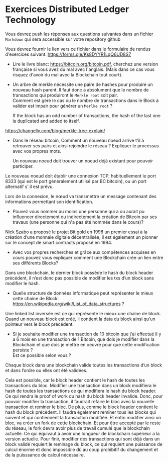 # Exercices Distributed Ledger Technology

Vous devrez push les réponses aux questions suivantes dans un fichier `Markdown` qui sera accessible sur votre repository github

Vous devrez fournir le lien vers ce fichier dans le formulaire de rendus d'exercices suivant: https://forms.gle/Ks8DYYR1LqQ6UD8S7

- Lire le livre blanc: https://bitcoin.org/bitcoin.pdf, cherchez une version française si vous avez du mal avec l'anglais. (Mais dans ce cas vous risquez d'avoir du mal avec la Blockchain tout court).

- Un arbre de merkle nécessite une paire de hashes pour produire un nouveau hash parent. Il faut donc a absolument que le nombre de transactions qui produiront le `Merkle root` soit pair.  
  Comment est géré le cas ou le nombre de transactions dans le Block à valider est impair pour générer un `Merlke root` ?

  If the block has an odd number of transactions, the hash of the last one is duplicated and added to itself.

https://changelly.com/blog/merkle-tree-explain/

- Dans le réseau bitcoin, Comment un nouveau noeud arrive t'il à retrouver ses pairs et ainsi rejoindre le réseau ?
  Expliquer le processus avec vos propres mots.

  Un nouveau noeud doit trouver un noeud déjà existant pour pouvoir participer.

Le nouveau noeud doit établir une connexion TCP, habituellement le port 8333 (qui est le port généralement utilisé par BC bitcoin), ou un port alternatif s’ il est prévu.

Lors de la connexion, le nœud va transmettre un message contenant des informations permettant son identification.

- Pouvez vous nommer au moins une personne qui a ou aurait pu influencer directement ou indirectement la création de Bitcoin par ses travaux (une personne qui n'a pas été nommée dans le cours)?

Nick Szabo a proposé le projet Bit gold en 1998 un premier essai à la création d’une monnaie digitale décentralisée, il est également un pionner sur le concept de smart contracts proposé en 1994.

- Avec vos propres recherches et grâce aux compétences acquises en cours pouvez vous expliquer comment une Blockchain crée un lien entre ses différents Blocks?

Dans une blockchain, le dernier block possède le hash du block header précédent, il n’est donc pas possible de modifier les txs d’un block sans modifier le hash.

- Quelle structure de données informatique peut représenter le mieux cette chaine de Block: https://en.wikipedia.org/wiki/List_of_data_structures ?

Une linked list inversée est ce qui représente le mieux une chaîne de block. Quand un nouveau block est créé, il contient la data du block ainsi qu’un pointeur vers le block précédent.

- Si je souhaite modifier une transaction de 10 bitcoin que j'ai effectué il y a 6 mois en une transaction de 1 Bitcoin, que dois je modifier dans la Blockchain et que dois je mettre en oeuvre pour que cette modification persiste ?  
  Est ce possible selon vous ?

Chaque block dans une blockchain valide toutes les transactions d’un block et dans l’ordre ou elles ont été validées.

Cela est possible, car le block header contient le hash de toutes les transactions du bloc.
Modifier une transaction dans un block modifiera le hash de toutes les transactions ce qui modifiera le hash du block header. Ce qui rendra le proof of work du hash du block header invalide. Donc, pour pouvoir modifier la transaction, il faudrait refaire le bloc avec la nouvelle transaction et reminer le bloc.
De plus, comme le block header contient le hash du block précèdent. Il faudra également reminer tous les blocks qui suivent et qui contiennent la transaction modifiée.
Et enfin modifier ainsi un bloc, va créer un fork de cette blockchain. Et pour être accepté par le reste du réseau, le fork devra avoir plus de travail cumulé que la blockchain actuelle. Ce qui équivaut à avoir une longueur de blockchain supérieur a la version actuelle.
Pour finir, modifier des transactions qui sont déjà dans un block validé requiert le reminage du block, ce qui requiert une puissance de calcul énorme et donc impossible dû au coup prohibitif du changement et de la puisssance de calcul nécessaire.
